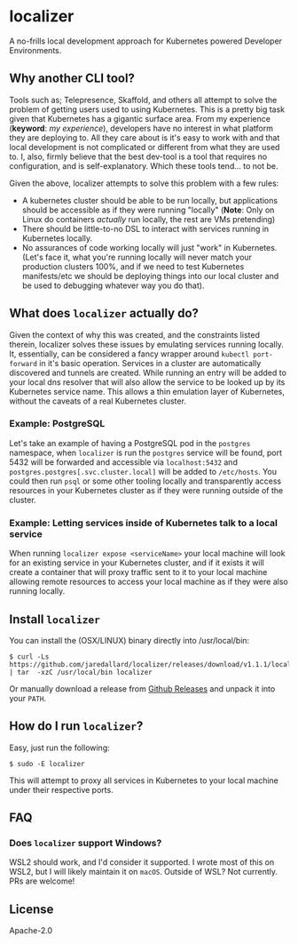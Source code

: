 # localizer

A no-frills local development approach for Kubernetes powered Developer Environments.

## Why another CLI tool?

Tools such as; Telepresence, Skaffold, and others all attempt to solve the problem of getting users
used to using Kubernetes. This is a pretty big task given that Kubernetes has a gigantic surface
area. From my experience (**keyword**: _my experience_), developers have no interest in what
platform they are deploying to. All they care about is it's easy to work with and that local development is
not complicated or different from what they are used to. I, also, firmly believe that the best dev-tool is
a tool that requires no configuration, and is self-explanatory. Which these tools tend... to not be.

Given the above, localizer attempts to solve this problem with a few rules:

* A kubernetes cluster should be able to be run locally, but applications should be accessible as if
they were running "locally" (**Note**: Only on Linux do containers _actually_ run locally, the rest are VMs pretending)
* There should be little-to-no DSL to interact with services running in Kubernetes locally.
* No assurances of code working locally will just "work" in Kubernetes. (Let's face it, what you're running locally will never match your production clusters 100%, and if we need to test Kubernetes manifests/etc we should be deploying things into our local cluster and be used to debugging whatever way you do that).

## What does `localizer` actually do?

Given the context of why this was created, and the constraints listed therein, localizer solves these issues
by emulating services running locally. It, essentially, can be considered a fancy wrapper around `kubectl port-forward`
in it's basic operation. Services in a cluster are automatically discovered and tunnels are created. While running
an entry will be added to your local dns resolver that will also allow the service to be looked up by its Kubernetes
service name. This allows a thin emulation layer of Kubernetes, without the caveats of a real Kubernetes cluster.

### Example: PostgreSQL

Let's take an example of having a PostgreSQL pod in the `postgres` namespace, when `localizer` is run the `postgres`
service will be found, port 5432 will be forwarded and accessible via `localhost:5432` and `postgres.postgres[.svc.cluster.local]` will be added to `/etc/hosts`. You could then run `psql` or some other tooling locally and transparently access
resources in your Kubernetes cluster as if they were running outside of the cluster.

### Example: Letting services inside of Kubernetes talk to a local service

When running `localizer expose <serviceName>` your local machine will look for an existing service in your
Kubernetes cluster, and if it exists it will create a container that will proxy traffic sent to it to your local machine
allowing remote resources to access your local machine as if they were also running locally.

## Install `localizer`

You can install the (OSX/LINUX) binary directly into /usr/local/bin:
```
$ curl -Ls https://github.com/jaredallard/localizer/releases/download/v1.1.1/localizer_1.1.1_$(uname)_amd64.tar.gz | tar  -xzC /usr/local/bin localizer
```

Or manually download a release from [Github Releases](../../releases/latest) and unpack it into your `PATH`.

## How do I run `localizer`?

Easy, just run the following:

```
$ sudo -E localizer
```

This will attempt to proxy all services in Kubernetes to your local machine under their respective ports.

## FAQ

### Does `localizer` support Windows?

WSL2 should work, and I'd consider it supported. I wrote most of this on WSL2, but I will likely maintain it on `macOS`.
Outside of WSL? Not currently. PRs are welcome!

## License

Apache-2.0
